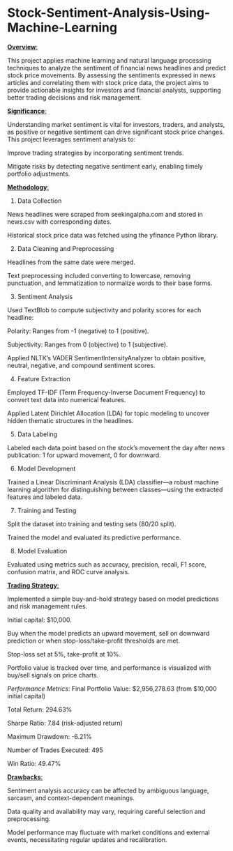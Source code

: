 # Stock-Sentiment-Analysis-Using-Machine-Learning
<u>**Overview**:</u>

This project applies machine learning and natural language processing techniques to analyze the sentiment of financial news headlines and predict stock price movements. By assessing the sentiments expressed in news articles and correlating them with stock price data, the project aims to provide actionable insights for investors and financial analysts, supporting better trading decisions and risk management.

<u>**Significance**:</u>

Understanding market sentiment is vital for investors, traders, and analysts, as positive or negative sentiment can drive significant stock price changes. This project leverages sentiment analysis to:

Improve trading strategies by incorporating sentiment trends.

Mitigate risks by detecting negative sentiment early, enabling timely portfolio adjustments.

<u>**Methodology**:</u>

1. Data Collection

News headlines were scraped from seekingalpha.com and stored in news.csv with corresponding dates.

Historical stock price data was fetched using the yfinance Python library.

2. Data Cleaning and Preprocessing

Headlines from the same date were merged.

Text preprocessing included converting to lowercase, removing punctuation, and lemmatization to normalize words to their base forms.

3. Sentiment Analysis

Used TextBlob to compute subjectivity and polarity scores for each headline:

Polarity: Ranges from -1 (negative) to 1 (positive).

Subjectivity: Ranges from 0 (objective) to 1 (subjective).

Applied NLTK’s VADER SentimentIntensityAnalyzer to obtain positive, neutral, negative, and compound sentiment scores.

4. Feature Extraction

Employed TF-IDF (Term Frequency-Inverse Document Frequency) to convert text data into numerical features.

Applied Latent Dirichlet Allocation (LDA) for topic modeling to uncover hidden thematic structures in the headlines.

5. Data Labeling

Labeled each data point based on the stock’s movement the day after news publication: 1 for upward movement, 0 for downward.

6. Model Development

Trained a Linear Discriminant Analysis (LDA) classifier—a robust machine learning algorithm for distinguishing between classes—using the extracted features and labeled data.

7. Training and Testing

Split the dataset into training and testing sets (80/20 split).

Trained the model and evaluated its predictive performance.

8. Model Evaluation

Evaluated using metrics such as accuracy, precision, recall, F1 score, confusion matrix, and ROC curve analysis.

<u>**Trading Strategy**:</u>

Implemented a simple buy-and-hold strategy based on model predictions and risk management rules.

Initial capital: $10,000.

Buy when the model predicts an upward movement, sell on downward prediction or when stop-loss/take-profit thresholds are met.

Stop-loss set at 5%, take-profit at 10%.

Portfolio value is tracked over time, and performance is visualized with buy/sell signals on price charts.

*Performance Metrics*:
Final Portfolio Value: $2,956,278.63 (from $10,000 initial capital)

Total Return: 294.63%

Sharpe Ratio: 7.84 (risk-adjusted return)

Maximum Drawdown: -6.21%

Number of Trades Executed: 495

Win Ratio: 49.47%

<u>**Drawbacks**:</u>

Sentiment analysis accuracy can be affected by ambiguous language, sarcasm, and context-dependent meanings.

Data quality and availability may vary, requiring careful selection and preprocessing.

Model performance may fluctuate with market conditions and external events, necessitating regular updates and recalibration.

